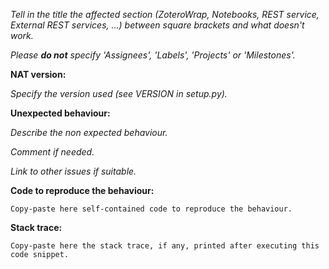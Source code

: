 _Tell in the title the affected section (ZoteroWrap, Notebooks, REST service, External REST services, ...) between square brackets and what doesn't work._

_Please **do not** specify 'Assignees', 'Labels', 'Projects' or 'Milestones'._

**NAT version:**

_Specify the version used (see VERSION in setup.py)._

**Unexpected behaviour:**

_Describe the non expected behaviour._

_Comment if needed._

_Link to other issues if suitable._

**Code to reproduce the behaviour:**

```
Copy-paste here self-contained code to reproduce the behaviour.
```

**Stack trace:**

```
Copy-paste here the stack trace, if any, printed after executing this code snippet.
```
